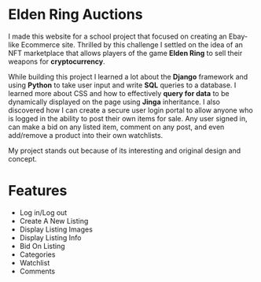 # Elden Ring Auctions

I made this website for a school project that focused on creating an Ebay-like Ecommerce site. Thrilled by this challenge I settled on the idea of an NFT marketplace that allows players of the game **Elden Ring** to sell their weapons for **cryptocurrency**.

While building this project I learned a lot about the **Django** framework and using **Python** to take user input and write **SQL** queries to a database. I learned more about CSS and how to effectively **query for data** to be dynamically displayed on the page using **Jinga** inheritance. I also discovered how I can create a secure user login portal to allow anyone who is logged in the ability to post their own items for sale. Any user signed in, can make a bid on any listed item, comment on any post, and even add/remove a product into their own watchlists.

My project stands out because of its interesting and original design and concept.

# Features
- Log in/Log out
- Create A New Listing
- Display Listing Images
- Display Listing Info
- Bid On Listing
- Categories
- Watchlist
- Comments



